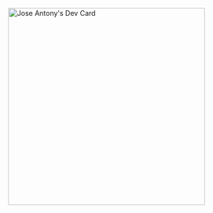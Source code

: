 <a href="https://app.daily.dev/japulickal"><img src="https://api.daily.dev/devcards/3c93f9b649b343ebb2d94ee13d2e216b.png?r=973" width="400" alt="Jose Antony's Dev Card"/></a>
